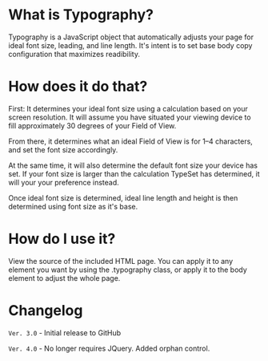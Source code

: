 What is Typography?
================

Typography is a JavaScript object that automatically adjusts your page for ideal font size, leading, and line length. It's intent is to set base body copy configuration that maximizes readibility.

How does it do that?
====================
First: It determines your ideal font size using a calculation based on your screen resolution. It will assume you have situated your viewing device to fill approximately 30 degrees of your Field of View.

From there, it determines what an ideal Field of View is for 1&ndash;4 characters, and set the font size accordingly.

At the same time, it will also determine the default font size your device has set. If your font size is larger than the calculation TypeSet has determined, it will your your preference instead.

Once ideal font size is determined, ideal line length and height is then determined using font size as it's base.


How do I use it?
================

View the source of the included HTML page. You can apply it to any element you want by using the .typography class, or apply it to the body element to adjust the whole page.


Changelog
=========
`Ver. 3.0` - Initial release to GitHub

`Ver. 4.0` - No longer requires JQuery. Added orphan control.
